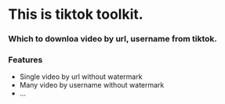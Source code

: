 # This is tiktok toolkit.

### Which to downloa video by url, username from tiktok.

### Features

-   Single video by url without watermark
-   Many video by username without watermark
-   ...
